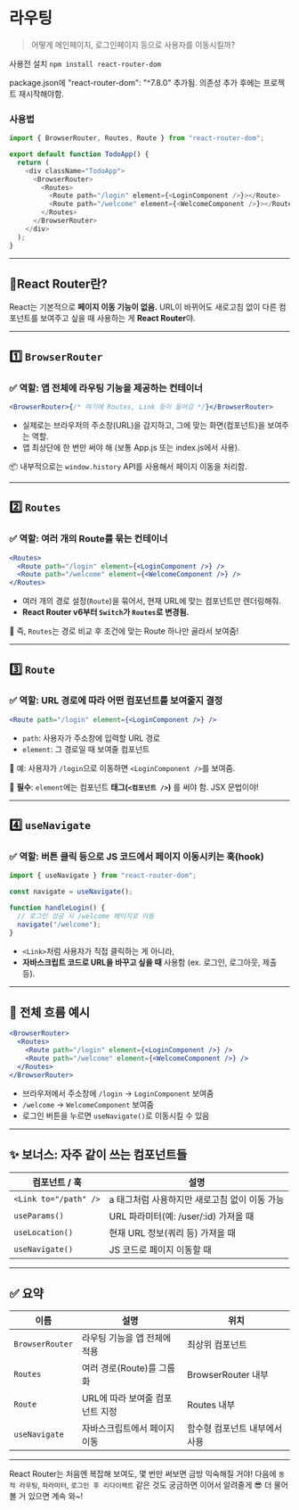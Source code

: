 # 라우팅

> 어떻게 메인페이지, 로그인페이지 등으로 사용자를 이동시킬까?

사용전 설치
`npm install react-router-dom`

package.json에 "react-router-dom": "^7.8.0" 추가됨.
의존성 추가 후에는 프로젝트 재시작해야함.

### 사용법

```js
import { BrowserRouter, Routes, Route } from "react-router-dom";

export default function TodoApp() {
  return (
    <div className="TodoApp">
      <BrowserRouter>
        <Routes>
          <Route path="/login" element={<LoginComponent />}></Route>
          <Route path="/welcome" element={<WelcomeComponent />}></Route>
        </Routes>
      </BrowserRouter>
    </div>
  );
}
```

---

## 🚦React Router란?

React는 기본적으로 **페이지 이동 기능이 없음.**
URL이 바뀌어도 새로고침 없이 다른 컴포넌트를 보여주고 싶을 때 사용하는 게 **React Router**야.

---

## 1️⃣ `BrowserRouter`

### ✅ 역할: **앱 전체에 라우팅 기능을 제공하는 컨테이너**

```jsx
<BrowserRouter>{/* 여기에 Routes, Link 등이 들어감 */}</BrowserRouter>
```

- 실제로는 브라우저의 주소창(URL)을 감지하고, 그에 맞는 화면(컴포넌트)을 보여주는 역할.
- 앱 최상단에 한 번만 써야 해 (보통 App.js 또는 index.js에서 사용).

📦 내부적으로는 `window.history` API를 사용해서 페이지 이동을 처리함.

---

## 2️⃣ `Routes`

### ✅ 역할: **여러 개의 Route를 묶는 컨테이너**

```jsx
<Routes>
  <Route path="/login" element={<LoginComponent />} />
  <Route path="/welcome" element={<WelcomeComponent />} />
</Routes>
```

- 여러 개의 경로 설정(`Route`)을 묶어서, 현재 URL에 맞는 컴포넌트만 렌더링해줘.
- **React Router v6부터 `Switch`가 `Routes`로 변경됨.**

🧠 즉, `Routes`는 경로 비교 후 조건에 맞는 Route 하나만 골라서 보여줌!

---

## 3️⃣ `Route`

### ✅ 역할: **URL 경로에 따라 어떤 컴포넌트를 보여줄지 결정**

```jsx
<Route path="/login" element={<LoginComponent />} />
```

- `path`: 사용자가 주소창에 입력할 URL 경로
- `element`: 그 경로일 때 보여줄 컴포넌트

🧠 예: 사용자가 `/login`으로 이동하면 `<LoginComponent />`를 보여줌.

📌 **필수**: `element`에는 컴포넌트 **태그(`<컴포넌트 />`)** 를 써야 함. JSX 문법이야!

---

## 4️⃣ `useNavigate`

### ✅ 역할: **버튼 클릭 등으로 JS 코드에서 페이지 이동시키는 훅(hook)**

```jsx
import { useNavigate } from "react-router-dom";

const navigate = useNavigate();

function handleLogin() {
  // 로그인 성공 시 /welcome 페이지로 이동
  navigate("/welcome");
}
```

- `<Link>`처럼 사용자가 직접 클릭하는 게 아니라,
- **자바스크립트 코드로 URL을 바꾸고 싶을 때** 사용함 (ex. 로그인, 로그아웃, 제출 등).

---

## 📌 전체 흐름 예시

```jsx
<BrowserRouter>
  <Routes>
    <Route path="/login" element={<LoginComponent />} />
    <Route path="/welcome" element={<WelcomeComponent />} />
  </Routes>
</BrowserRouter>
```

- 브라우저에서 주소창에 `/login` → `LoginComponent` 보여줌
- `/welcome` → `WelcomeComponent` 보여줌
- 로그인 버튼을 누르면 `useNavigate()`로 이동시킬 수 있음

---

## ✨ 보너스: 자주 같이 쓰는 컴포넌트들

| 컴포넌트 / 훅         | 설명                                          |
| --------------------- | --------------------------------------------- |
| `<Link to="/path" />` | a 태그처럼 사용하지만 새로고침 없이 이동 가능 |
| `useParams()`         | URL 파라미터(예: /user/\:id) 가져올 때        |
| `useLocation()`       | 현재 URL 정보(쿼리 등) 가져올 때              |
| `useNavigate()`       | JS 코드로 페이지 이동할 때                    |

---

## ✅ 요약

| 이름            | 설명                            | 위치                          |
| --------------- | ------------------------------- | ----------------------------- |
| `BrowserRouter` | 라우팅 기능을 앱 전체에 적용    | 최상위 컴포넌트               |
| `Routes`        | 여러 경로(Route)를 그룹화       | BrowserRouter 내부            |
| `Route`         | URL에 따라 보여줄 컴포넌트 지정 | Routes 내부                   |
| `useNavigate`   | 자바스크립트에서 페이지 이동    | 함수형 컴포넌트 내부에서 사용 |

---

React Router는 처음엔 복잡해 보여도, 몇 번만 써보면 금방 익숙해질 거야!
다음에 `동적 라우팅`, `파라미터`, `로그인 후 리다이렉트` 같은 것도 궁금하면 이어서 알려줄게 😎
더 물어볼 거 있으면 계속 와\~!
